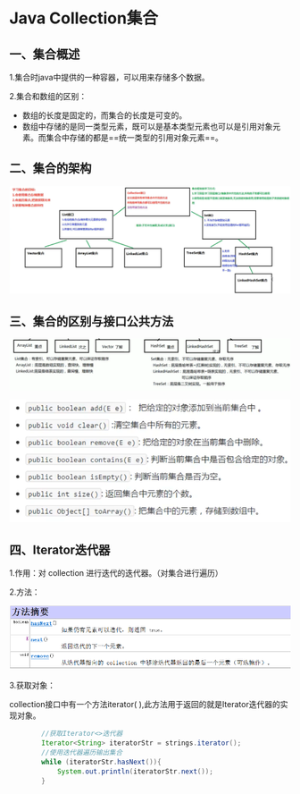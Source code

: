 # Java Collection集合

## 一、集合概述

1.集合时java中提供的一种容器，可以用来存储多个数据。

2.集合和数组的区别：

- 数组的长度是固定的，而集合的长度是可变的。
- 数组中存储的是同一类型元素，既可以是基本类型元素也可以是引用对象元素。而集合中存储的都是==统一类型的引用对象元素==。

## 二、集合的架构

![image-20210215212912985](image-20210215212912985.png)

## 三、集合的区别与接口公共方法

![image-20210215213402049](image-20210215213402049.png)

![image-20210215214216362](image-20210215214216362.png)	

## 四、Iterator迭代器

1.作用：对 collection 进行迭代的迭代器。（对集合进行遍历）

2.方法：

![image-20210215215128003](image-20210215215128003.png)	

3.获取对象：

collection接口中有一个方法iterator( ),此方法用于返回的就是Iterator迭代器的实现对象。

```java
        //获取Iterator<>迭代器
        Iterator<String> iteratorStr = strings.iterator();
        //使用迭代器遍历输出集合
        while (iteratorStr.hasNext()){
            System.out.println(iteratorStr.next());
        }
```

